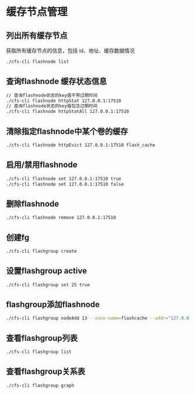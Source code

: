 # 缓存节点管理

## 列出所有缓存节点

获取所有缓存节点的信息，包括 id、地址、缓存数据情况

```bash
./cfs-cli flashnode list
```

## 查询flashnode 缓存状态信息

```bash
// 查询flashnode状态的key值不带过期时间
./cfs-cli flashnode httpStat 127.0.0.1:17510
// 查询flashnode状态的key值包含过期时间
./cfs-cli flashnode httpStatAll 127.0.0.1:17510
```

## 清除指定flashnode中某个卷的缓存

```bash
./cfs-cli flashnode httpEvict 127.0.0.1:17510 flash_cache
```


## 启用/禁用flashnode

```bash
./cfs-cli flashnode set 127.0.0.1:17510 true
./cfs-cli flashnode set 127.0.0.1:17510 false 
```

## 删除flashnode

```bash
./cfs-cli flashnode remove 127.0.0.1:17510
```

## 创建fg

```bash
./cfs-cli flashgroup create
```

## 设置flashgroup  active

```bash
./cfs-cli flashgroup set 25 true
```

## flashgroup添加flashnode

```bash
./cfs-cli flashgroup nodeAdd 13 --zone-name=flashcache --addr="127.0.0.1:17510"
```

## 查看flashgroup列表

```bash
./cfs-cli flashgroup list
```

## 查看flashgroup关系表

```bash
./cfs-cli flashgroup graph
```